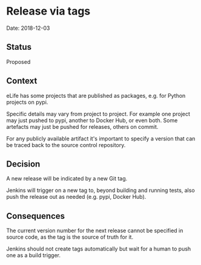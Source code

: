 # Release via tags

Date: 2018-12-03

## Status

Proposed

## Context

eLife has some projects that are published as packages, e.g. for Python projects on pypi.

Specific details may vary from project to project. For example one project may just pushed to pypi, another to Docker Hub, or even both. Some artefacts may just be pushed for releases, others on commit.

For any publicly available artifact it's important to specify a version that can be traced back to the source control repository.

## Decision

A new release will be indicated by a new Git tag.

Jenkins will trigger on a new tag to, beyond building and running tests, also push the release out as needed (e.g. pypi, Docker Hub).

## Consequences

The current version number for the next release cannot be specified in source code, as the tag is the source of truth for it.

Jenkins should not create tags automatically but wait for a human to push one as a build trigger.
